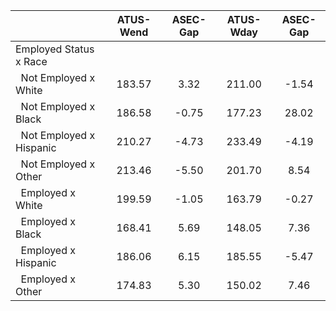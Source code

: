 
|                      |    ATUS-Wend |     ASEC-Gap |    ATUS-Wday |     ASEC-Gap |
| -------------------- | :----------: | :----------: | :----------: | :----------: |
| Employed Status x Race |              |              |              |              |
| &nbsp;&nbsp;Not Employed x White |       183.57 |         3.32 |       211.00 |        -1.54 |
| &nbsp;&nbsp;Not Employed x Black |       186.58 |        -0.75 |       177.23 |        28.02 |
| &nbsp;&nbsp;Not Employed x Hispanic |       210.27 |        -4.73 |       233.49 |        -4.19 |
| &nbsp;&nbsp;Not Employed x Other |       213.46 |        -5.50 |       201.70 |         8.54 |
| &nbsp;&nbsp;Employed x White |       199.59 |        -1.05 |       163.79 |        -0.27 |
| &nbsp;&nbsp;Employed x Black |       168.41 |         5.69 |       148.05 |         7.36 |
| &nbsp;&nbsp;Employed x Hispanic |       186.06 |         6.15 |       185.55 |        -5.47 |
| &nbsp;&nbsp;Employed x Other |       174.83 |         5.30 |       150.02 |         7.46 |

